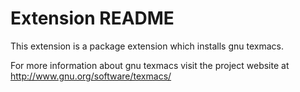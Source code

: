 # Extension README

This extension is a package extension which installs gnu texmacs.

For more information about gnu texmacs visit the project website at
http://www.gnu.org/software/texmacs/

